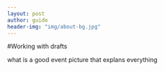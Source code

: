 ```yaml
---
layout: post
author: guido
header-img: "img/about-bg.jpg"
---
```

#Working with drafts

what is a good event
picture that explans everything
